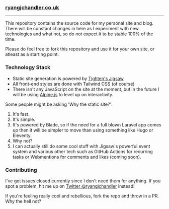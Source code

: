 ### [ryangjchandler.co.uk](https://ryangjchandler.co.uk)

---

This repository contains the source code for my personal site and blog. There will be constant changes in here as I experiment with new technologies and what not, so do not expect it to be stable 100% of the time.

Please do feel free to fork this repository and use it for your own site, or atleast as a starting point.

### Technology Stack

* Static site generation is powered by [Tighten's Jigsaw](https://jigsaw.tighten.co/)
* All front-end styles are done with Tailwind CSS (of course)
* There isn't any JavaScript on the site at the moment, but in the future I will be using [Alpine.js](https://github.com/alpinejs/alpine) to level up on interactivity.

Some people might be asking 'Why the static site?':

1. It's fast.
2. It's simple.
3. It's powered by Blade, so if the need for a full blown Laravel app comes up then it will be simpler to move than using something like Hugo or Eleventy.
4. Why not?
5. I can actually still do some cool stuff with Jigsaw's powerful event system and various other tech such as GitHub Actions for recurring tasks or Webmentions for comments and likes (coming soon).

### Contributing

I've got issues closed currently since I don't need them for anything. If you spot a problem, hit me up on [Twitter @ryangjchandler](https://twitter.com/ryangjchandler) instead!

If you're feeling really cool and rebellious, fork the repo and throw in a PR. Why the hell not?
